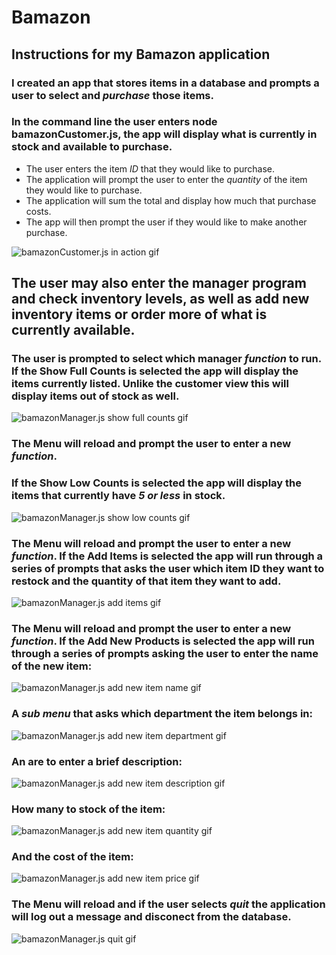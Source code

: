 # Bamazon

## Instructions for my Bamazon application

### I created an app that stores items in a database and prompts a user to select and *purchase* those items. 


### In the command line the user enters **node bamazonCustomer.js**, the app will display what is currently in stock and available to purchase. 

* The user enters the item *ID* that they would like to purchase.
* The application will prompt the user to enter the *quantity* of the item they would like to purchase.
* The application will sum the total and display how much that purchase costs.
* The app will then prompt the user if they would like to make another purchase.

![bamazonCustomer.js in action gif](https://media.giphy.com/media/xT9IglFq465IMJKqnC/giphy.gif)


## The user may also enter the manager program and check inventory levels, as well as add new inventory items or order more of what is currently available.

### The user is prompted to select which manager *function* to run. If the **Show Full Counts** is selected the app will display the items currently listed. Unlike the customer view this will display items out of stock as well.  

![bamazonManager.js show full counts gif](https://media.giphy.com/media/xT9IgsgCwWk8UiRb5C/giphy.gif)

### The **Menu** will reload and prompt the user to enter a new *function*. 

### If the **Show Low Counts** is selected the app will display the items that currently have *5 or less* in stock.

![bamazonManager.js show low counts gif](https://media.giphy.com/media/l378dbtVzlKKo6W6k/giphy.gif)

### The **Menu** will reload and prompt the user to enter a new *function*. If the **Add Items** is selected the app will run through a series of prompts that asks the user which item ID they want to restock and the quantity of that item they want to add.

![bamazonManager.js add items gif](https://media.giphy.com/media/3ohhwDF5qFk6AVjCms/giphy.gif)

### The **Menu** will reload and prompt the user to enter a new *function*. If the **Add New Products** is selected the app will run through a series of prompts asking the user to enter the name of the new item: 

![bamazonManager.js add new item name gif](https://media.giphy.com/media/xT9IgK6GL7gVc9Os3m/giphy.gif)

### A ***sub menu*** that asks which department the item belongs in:

![bamazonManager.js add new item department gif](https://media.giphy.com/media/l1J9KHr8yf6u5VA6Q/giphy.gif)

### An are to enter a brief description: 

![bamazonManager.js add new item description gif](https://media.giphy.com/media/3ohhwjoipQVqdNAHVS/giphy.gif)

### How many to stock of the item:

![bamazonManager.js add new item quantity gif](https://media.giphy.com/media/3ohhwvSMkBuG2Jhxcc/giphy.gif)

### And the cost of the item:

![bamazonManager.js add new item price gif](https://media.giphy.com/media/l1J9vgBT61aafn1cs/giphy.gif)

### The **Menu** will reload and if the user selects ***quit*** the application will log out a message and disconect from the database. 

![bamazonManager.js quit gif](https://media.giphy.com/media/3ohhwGm6ihRpPgdmvK/giphy.gif)






